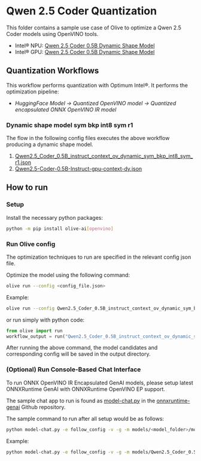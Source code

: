 # Qwen 2.5 Coder Quantization

This folder contains a sample use case of Olive to optimize a Qwen 2.5 Coder models using OpenVINO tools.

- Intel® NPU: [Qwen 2.5 Coder 0.5B Dynamic Shape Model](https://huggingface.co/Qwen/Qwen2.5-Coder-0.5B-Instruct)
- Intel® GPU: [Qwen 2.5 Coder 0.5B Dynamic Shape Model](https://huggingface.co/Qwen/Qwen2.5-Coder-0.5B-Instruct)

## Quantization Workflows

This workflow performs quantization with Optimum Intel®. It performs the optimization pipeline:

- *HuggingFace Model -> Quantized OpenVINO model -> Quantized encapsulated ONNX OpenVINO IR model*

### Dynamic shape model sym bkp int8 sym r1

The flow in the following config files executes the above workflow producing a dynamic shape model.

1. [Qwen2.5_Coder_0.5B_instruct_context_ov_dynamic_sym_bkp_int8_sym_r1.json](Qwen2.5_Coder_0.5B_instruct_context_ov_dynamic_sym_bkp_int8_sym_r1.json)
2. [Qwen2.5-Coder-0.5B-Instruct-gpu-context-dy.json](Qwen2.5-Coder-0.5B-Instruct-gpu-context-dy.json)


## How to run

### Setup

Install the necessary python packages:

```bash
python -m pip install olive-ai[openvino]
```

### Run Olive config

The optimization techniques to run are specified in the relevant config json file.

Optimize the model using the following command:

```bash
olive run --config <config_file.json>
```

Example:
```bash
olive run --config Qwen2.5_Coder_0.5B_instruct_context_ov_dynamic_sym_bkp_int8_sym_r1.json
```
or run simply with python code:

```python
from olive import run
workflow_output = run("Qwen2.5_Coder_0.5B_instruct_context_ov_dynamic_sym_bkp_int8_sym_r1.json")
```

After running the above command, the model candidates and corresponding config will be saved in the output directory.

### (Optional) Run Console-Based Chat Interface

To run ONNX OpenVINO IR Encapsulated GenAI models, please setup latest ONNXRuntime GenAI with ONNXRuntime OpenVINO EP support.

The sample chat app to run is found as [model-chat.py](https://github.com/microsoft/onnxruntime-genai/blob/main/examples/python/model-chat.py) in the [onnxruntime-genai](https://github.com/microsoft/onnxruntime-genai/) Github repository.

The sample command to run after all setup would be as follows:

```bash
python model-chat.py -e follow_config -v -g -m models/<model_folder>/model/
```

Example:

```bash
python model-chat.py -e follow_config -v -g -m models/Qwen2.5_Coder_0.5B_Instruct_context_ov_dynamic_sym_bkp_int8_sym_r1/model/
```